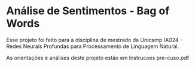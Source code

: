 # Análise de Sentimentos - Bag of Words

Esse projeto foi feito para a disciplina de mestrado da Unicamp IA024 - Redes Neurais Profundas para Processamento de Linguagem Natural.

As orientações e análises deste projeto estão em Instrucoes pre-cuso.pdf
